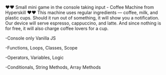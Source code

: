 ❤️❤️ Small mini game in the console taking input - Coffee Machine from Hyperskill ❤️❤️
This machine uses regular ingredients — coffee, milk, and plastic cups. Should it run out of something, it will show you a notification. Our device will serve espresso, cappuccino, and latte. 
And since nothing is for free, it will also charge coffee lovers for a cup.


-Console only Vanilla JS

-Functions, Loops, Classes, Scope

-Operators, Variables, Logic

-Conditionals, String Methods, Array Methods



